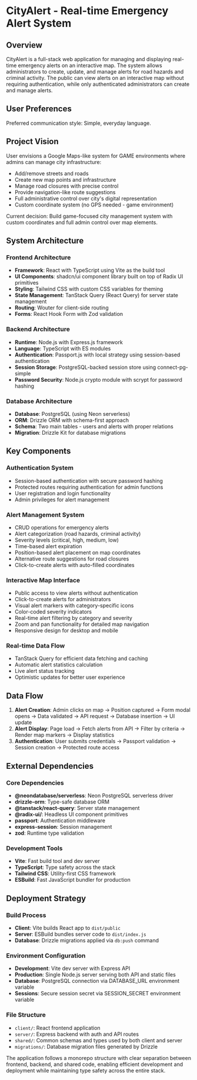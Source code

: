 # CityAlert - Real-time Emergency Alert System

## Overview

CityAlert is a full-stack web application for managing and displaying real-time emergency alerts on an interactive map. The system allows administrators to create, update, and manage alerts for road hazards and criminal activity. The public can view alerts on an interactive map without requiring authentication, while only authenticated administrators can create and manage alerts.

## User Preferences

Preferred communication style: Simple, everyday language.

## Project Vision
User envisions a Google Maps-like system for GAME environments where admins can manage city infrastructure:
- Add/remove streets and roads
- Create new map points and infrastructure  
- Manage road closures with precise control
- Provide navigation-like route suggestions
- Full administrative control over city's digital representation
- Custom coordinate system (no GPS needed - game environment)

Current decision: Build game-focused city management system with custom coordinates and full admin control over map elements.

## System Architecture

### Frontend Architecture
- **Framework**: React with TypeScript using Vite as the build tool
- **UI Components**: shadcn/ui component library built on top of Radix UI primitives
- **Styling**: Tailwind CSS with custom CSS variables for theming
- **State Management**: TanStack Query (React Query) for server state management
- **Routing**: Wouter for client-side routing
- **Forms**: React Hook Form with Zod validation

### Backend Architecture
- **Runtime**: Node.js with Express.js framework
- **Language**: TypeScript with ES modules
- **Authentication**: Passport.js with local strategy using session-based authentication
- **Session Storage**: PostgreSQL-backed session store using connect-pg-simple
- **Password Security**: Node.js crypto module with scrypt for password hashing

### Database Architecture
- **Database**: PostgreSQL (using Neon serverless)
- **ORM**: Drizzle ORM with schema-first approach
- **Schema**: Two main tables - users and alerts with proper relations
- **Migration**: Drizzle Kit for database migrations

## Key Components

### Authentication System
- Session-based authentication with secure password hashing
- Protected routes requiring authentication for admin functions
- User registration and login functionality
- Admin privileges for alert management

### Alert Management System
- CRUD operations for emergency alerts
- Alert categorization (road hazards, criminal activity)
- Severity levels (critical, high, medium, low)
- Time-based alert expiration
- Position-based alert placement on map coordinates
- Alternative route suggestions for road closures
- Click-to-create alerts with auto-filled coordinates

### Interactive Map Interface
- Public access to view alerts without authentication
- Click-to-create alerts for administrators
- Visual alert markers with category-specific icons
- Color-coded severity indicators
- Real-time alert filtering by category and severity
- Zoom and pan functionality for detailed map navigation
- Responsive design for desktop and mobile

### Real-time Data Flow
- TanStack Query for efficient data fetching and caching
- Automatic alert statistics calculation
- Live alert status tracking
- Optimistic updates for better user experience

## Data Flow

1. **Alert Creation**: Admin clicks on map → Position captured → Form modal opens → Data validated → API request → Database insertion → UI update
2. **Alert Display**: Page load → Fetch alerts from API → Filter by criteria → Render map markers → Display statistics
3. **Authentication**: User submits credentials → Passport validation → Session creation → Protected route access

## External Dependencies

### Core Dependencies
- **@neondatabase/serverless**: Neon PostgreSQL serverless driver
- **drizzle-orm**: Type-safe database ORM
- **@tanstack/react-query**: Server state management
- **@radix-ui/**: Headless UI component primitives
- **passport**: Authentication middleware
- **express-session**: Session management
- **zod**: Runtime type validation

### Development Tools
- **Vite**: Fast build tool and dev server
- **TypeScript**: Type safety across the stack
- **Tailwind CSS**: Utility-first CSS framework
- **ESBuild**: Fast JavaScript bundler for production

## Deployment Strategy

### Build Process
- **Client**: Vite builds React app to `dist/public`
- **Server**: ESBuild bundles server code to `dist/index.js`
- **Database**: Drizzle migrations applied via `db:push` command

### Environment Configuration
- **Development**: Vite dev server with Express API
- **Production**: Single Node.js server serving both API and static files
- **Database**: PostgreSQL connection via DATABASE_URL environment variable
- **Sessions**: Secure session secret via SESSION_SECRET environment variable

### File Structure
- `client/`: React frontend application
- `server/`: Express backend with auth and API routes
- `shared/`: Common schemas and types used by both client and server
- `migrations/`: Database migration files generated by Drizzle

The application follows a monorepo structure with clear separation between frontend, backend, and shared code, enabling efficient development and deployment while maintaining type safety across the entire stack.